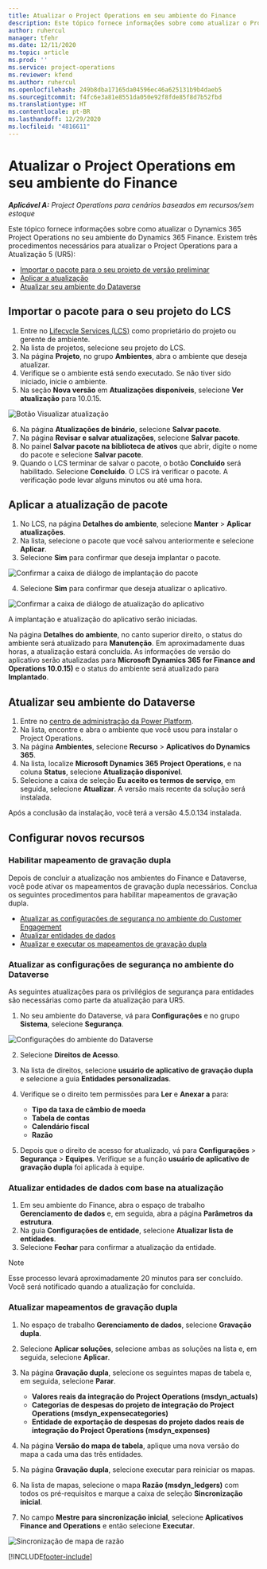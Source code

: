 ```yaml
---
title: Atualizar o Project Operations em seu ambiente do Finance
description: Este tópico fornece informações sobre como atualizar o Project Operations no seu ambiente do Dynamics 365 Finance.
author: ruhercul
manager: tfehr
ms.date: 12/11/2020
ms.topic: article
ms.prod: ''
ms.service: project-operations
ms.reviewer: kfend
ms.author: ruhercul
ms.openlocfilehash: 249b8dba17165da04596ec46a625131b9b4daeb5
ms.sourcegitcommit: f4fc6e3a81e8551da050e92f8fde85f8d7b52fbd
ms.translationtype: HT
ms.contentlocale: pt-BR
ms.lasthandoff: 12/29/2020
ms.locfileid: "4816611"
---
```

# <a name="update-project-operations-in-your-finance-environment"></a>Atualizar o Project Operations em seu ambiente do Finance

_**Aplicável A:** Project Operations para cenários baseados em recursos/sem estoque_


Este tópico fornece informações sobre como atualizar o Dynamics 365 Project Operations no seu ambiente do Dynamics 365 Finance. Existem três procedimentos necessários para atualizar o Project Operations para a Atualização 5 (UR5):

- [Importar o pacote para o seu projeto de versão preliminar](#import)
- [Aplicar a atualização](#apply)
- [Atualizar seu ambiente do Dataverse](#update)

## <a name="import-the-package-into-your-lcs-project"></a><a name="import"></a>Importar o pacote para o seu projeto do LCS

1. Entre no [Lifecycle Services (LCS)](https://lcs.dynamics.com/) como proprietário do projeto ou gerente de ambiente.
2. Na lista de projetos, selecione seu projeto do LCS.
3. Na página **Projeto**, no grupo **Ambientes**, abra o ambiente que deseja atualizar.
4. Verifique se o ambiente está sendo executado. Se não tiver sido iniciado, inicie o ambiente.
5. Na seção **Nova versão** em **Atualizações disponíveis**, selecione **Ver atualização** para 10.0.15.

![Botão Visualizar atualização](media/view-update.png)

6. Na página **Atualizações de binário**, selecione **Salvar pacote**.
7. Na página **Revisar e salvar atualizações**, selecione **Salvar pacote**.
8. No painel **Salvar pacote na biblioteca de ativos** que abrir, digite o nome do pacote e selecione **Salvar pacote**.
9. Quando o LCS terminar de salvar o pacote, o botão **Concluído** será habilitado. Selecione **Concluído**. O LCS irá verificar o pacote. A verificação pode levar alguns minutos ou até uma hora.


## <a name="apply-the-package-update"></a><a name="apply"></a>Aplicar a atualização de pacote

1. No LCS, na página **Detalhes do ambiente**, selecione **Manter** > **Aplicar atualizações**.
2. Na lista, selecione o pacote que você salvou anteriormente e selecione **Aplicar**.
3. Selecione **Sim** para confirmar que deseja implantar o pacote.

![Confirmar a caixa de diálogo de implantação do pacote](media/confirm-package-deployment.png)

4. Selecione **Sim** para confirmar que deseja atualizar o aplicativo.

![Confirmar a caixa de diálogo de atualização do aplicativo](media/confirm-application-update.png)

A implantação e atualização do aplicativo serão iniciadas. 

Na página **Detalhes do ambiente**, no canto superior direito, o status do ambiente será atualizado para **Manutenção**. Em aproximadamente duas horas, a atualização estará concluída. As informações de versão do aplicativo serão atualizadas para **Microsoft Dynamics 365 for Finance and Operations 10.0.15)** e o status do ambiente será atualizado para **Implantado**.


## <a name="update-your-dataverse-environment"></a><a name="update"></a>Atualizar seu ambiente do Dataverse

1. Entre no [centro de administração da Power Platform](https://admin.powerplatform.com/).
2. Na lista, encontre e abra o ambiente que você usou para instalar o Project Operations.
3. Na página **Ambientes**, selecione **Recurso** > **Aplicativos do Dynamics 365**.
4. Na lista, localize **Microsoft Dynamics 365 Project Operations**, e na coluna **Status**, selecione **Atualização disponível**.
5. Selecione a caixa de seleção **Eu aceito os termos de serviço**, em seguida, selecione **Atualizar**. A versão mais recente da solução será instalada.

Após a conclusão da instalação, você terá a versão 4.5.0.134 instalada.

## <a name="configure-new-features"></a>Configurar novos recursos

### <a name="enable-dual-write-mapping"></a>Habilitar mapeamento de gravação dupla

Depois de concluir a atualização nos ambientes do Finance e Dataverse, você pode ativar os mapeamentos de gravação dupla necessários. Conclua os seguintes procedimentos para habilitar mapeamentos de gravação dupla.

- [Atualizar as configurações de segurança no ambiente do Customer Engagement](#security)
- [Atualizar entidades de dados](#refresh)
- [Atualizar e executar os mapeamentos de gravação dupla](#run)

### <a name="update-security-settings-on-the-dataverse-environment"></a><a name="security"></a>Atualizar as configurações de segurança no ambiente do Dataverse

As seguintes atualizações para os privilégios de segurança para entidades são necessárias como parte da atualização para UR5.

1. No seu ambiente do Dataverse, vá para **Configurações** e no grupo **Sistema**, selecione **Segurança**.

![Configurações do ambiente do Dataverse](media/Picture21.png)

2. Selecione **Direitos de Acesso**.
3. Na lista de direitos, selecione **usuário de aplicativo de gravação dupla** e selecione a guia **Entidades personalizadas**. 
4. Verifique se o direito tem permissões para **Ler** e **Anexar a** para:

      - **Tipo da taxa de câmbio de moeda**
      - **Tabela de contas** 
      - **Calendário fiscal** 
      - **Razão**

5. Depois que o direito de acesso for atualizado, vá para **Configurações** > **Segurança** > **Equipes**. Verifique se a função **usuário de aplicativo de gravação dupla** foi aplicada à equipe. 

### <a name="refresh-data-entities-from-the-update"></a><a name="refresh"></a>Atualizar entidades de dados com base na atualização

1. Em seu ambiente do Finance, abra o espaço de trabalho **Gerenciamento de dados** e, em seguida, abra a página **Parâmetros da estrutura**.
2. Na guia **Configurações de entidade**, selecione **Atualizar lista de entidades**.
3. Selecione **Fechar** para confirmar a atualização da entidade.

 > [!NOTE]
 > Esse processo levará aproximadamente 20 minutos para ser concluído. Você será notificado quando a atualização for concluída.

### <a name="update-dual-write-mappings"></a><a name="run"></a>Atualizar mapeamentos de gravação dupla

1. No espaço de trabalho **Gerenciamento de dados**, selecione **Gravação dupla**.
2. Selecione **Aplicar soluções**, selecione ambas as soluções na lista e, em seguida, selecione **Aplicar**.
3. Na página **Gravação dupla**, selecione os seguintes mapas de tabela e, em seguida, selecione **Parar**.

    - **Valores reais da integração do Project Operations (msdyn_actuals)**
    - **Categorias de despesas do projeto de integração do Project Operations (msdyn_expensecategories)**
    - **Entidade de exportação de despesas do projeto dados reais de integração do Project Operations (msdyn_expenses)**

4. Na página **Versão do mapa de tabela**, aplique uma nova versão do mapa a cada uma das três entidades.
5. Na página **Gravação dupla**, selecione executar para reiniciar os mapas.
6. Na lista de mapas, selecione o mapa **Razão (msdyn_ledgers)** com todos os pré-requisitos e marque a caixa de seleção **Sincronização inicial**. 
7. No campo **Mestre para sincronização inicial**, selecione **Aplicativos Finance and Operations** e então selecione **Executar**.
 
 ![Sincronização de mapa de razão](media/DW6.png)
 


[!INCLUDE[footer-include](../includes/footer-banner.md)]